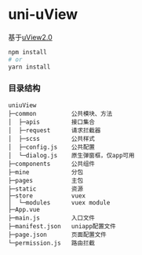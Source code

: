 # uni-uView
基于[uView2.0](https://www.uviewui.com/components/intro.html)
```bash
npm install
# or
yarn install
```

### 目录结构
```
uniuView
├─common          公共模块、方法
│  ├─apis         接口集合
│  ├─request      请求拦截器
│  ├─scss         公共样式
│  ├─config.js    公共配置
│  └─dialog.js    原生弹窗框，仅app可用
├─components      公共组件
├─mine            分包
├─pages           主包
├─static          资源
├─store           vuex
│  └─modules      vuex module
├─App.vue         
├─main.js         入口文件
├─manifest.json   uniapp配置文件
├─page.json       页面配置文件
└─permission.js   路由拦截
```


